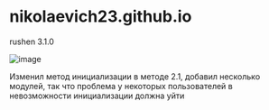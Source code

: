 # nikolaevich23.github.io

rushen 3.1.0

![image](https://i4.imageban.ru/out/2021/08/21/2828cfa8da1a21f4ef031f8e95e7a74f.jpg)

Изменил метод инициализации в методе 2.1, добавил несколько модулей, так что проблема у некоторых пользователей в невозможности инициализации должна уйти
